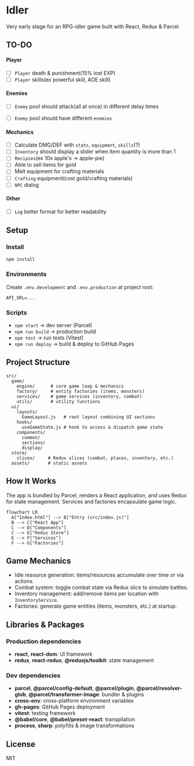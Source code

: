 # Idler

Very early stage for an RPG-idler game built with React, Redux & Parcel.

## TO-DO
#### Player
- [ ] `Player` death & punishment(15% lost EXP)
- [ ] `Player` skills(ex powerful skill, AOE skill)

#### Enemies
- [ ] `Enemy` pool should attack(all at once) in different delay times 
- [ ] `Enemy` pool should have different `enemies`


#### Mechanics
- [ ] Calculate DMG/DEF with `stats`, `equipment`, `skills`(?)
- [ ] `Inventory` should display a slider when item quantity is more than 1
- [ ] `Recipies`(ex 10x apple's -> apple-pie)
- [ ] Able to sell items for gold
- [ ] Melt equipment for crafting materials
- [ ] `Crafting` equipment(cost gold/crafting materials)
- [ ] `NPC` dialog

#### Other
- [ ] `Log` better format for better readability

## Setup

### Install
```bash
npm install
```

### Environments
Create `.env.development` and `.env.production` at project root:
```env
API_URL=...
```

### Scripts
- `npm start` → dev server (Parcel)
- `npm run build` → production build
- `npm test` → run tests (Vitest)
- `npm run deploy` → build & deploy to GitHub Pages

## Project Structure
```text
src/
  game/
    engine/      # core game loop & mechanics
    factory/     # entity factories (items, monsters)
    services/    # game services (inventory, combat)
    utils/       # utility functions
  ui/
    layouts/
      GameLayout.js   # root layout combining UI sections
    hooks/
      useGameState.js # hook to access & dispatch game state
    components/
      common/
      sections/
      display/
  store/
    slices/     # Redux slices (combat, places, inventory, etc.)
  assets/       # static assets
```

## How It Works

The app is bundled by Parcel, renders a React application, and uses Redux for state management. Services and factories encapsulate game logic.

```mermaid
flowchart LR
  A["Index.html"] --> B["Entry (src/index.js)"]
  B --> C["React App"]
  C --> D["Components"]
  C --> E["Redux Store"]
  E --> F["Services"]
  F --> G["Factories"]
```

## Game Mechanics

- Idle resource generation: items/resources accumulate over time or via actions.
- Combat system: toggle combat state via Redux slice to simulate battles.
- Inventory management: add/remove items per location with `InventoryService`.
- Factories: generate game entities (items, monsters, etc.) at startup.

## Libraries & Packages

### Production dependencies
- **react**, **react-dom**: UI framework
- **redux**, **react-redux**, **@reduxjs/toolkit**: state management

### Dev dependencies
- **parcel**, **@parcel/config-default**, **@parcel/plugin**, **@parcel/resolver-glob**, **@parcel/transformer-image**: bundler & plugins
- **cross-env**: cross-platform environment variables
- **gh-pages**: GitHub Pages deployment
- **vitest**: testing framework
- **@babel/core**, **@babel/preset-react**: transpilation
- **process**, **sharp**: polyfills & image transformations

## License
MIT
